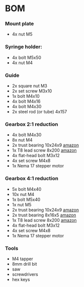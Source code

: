 # BOM

### Mount plate

* 4x nut M5

### Syringe holder:

* 4x bolt M5x50
* 4x nut M4

### Guide

* 2x square nut M3
* 2x set screw M3x10
* 1x bolt M4x10
* 4x bolt M4x16
* 4x bolt M4x30
* 2x steel rod (or tube) 4x157

### Gearbox 2:1 reduction

* 4x bolt M4x30
* 8x nut M4
* 2x trust bearing 10x24x9 [amazon](https://www.amazon.it/gp/product/B07G7YQS48/ref=ppx_yo_dt_b_asin_title_o02_s00?ie=UTF8&psc=1&tag=tv-auto-20)
* 1x T8 lead screw 8x200 [amazon](https://www.amazon.it/SIENOC-piombo-stampante-motore-passo-passo/dp/B07LDZY8RY/ref=pd_sbs_328_1/259-3516373-8726167?_encoding=UTF8&pd_rd_i=B077MZKFG8&pd_rd_r=6788f39d-3ce7-4854-95e7-6d349e81c3a8&pd_rd_w=OOMLZ&pd_rd_wg=MpGhu&pf_rd_p=b1489bf1-65f3-44a5-bb2c-32fc48932bba&pf_rd_r=2Z90J8C87KN3GQ8JBNBE&refRID=2Z90J8C87KN3GQ8JBNBE&th=1&tag=tv-auto-20)
* 4x flat-head bolt M3x12
* 4x set screw M4x8
* 1x Nema 17 stepper motor

### Gearbox 4:1 reduction

* 5x bolt M4x40
* 10x nut M4
* 1x bolt M5x40
* 1x nut M5
* 2x trust bearing 10x24x9 [amazon](https://www.amazon.it/gp/product/B07G7YQS48/ref=ppx_yo_dt_b_asin_title_o02_s00?ie=UTF8&psc=1&tag=tv-auto-20)
* 2x trust bearing 8x16x5 [amazon](https://www.amazon.it/gp/product/B075F76KHN/ref=ppx_yo_dt_b_asin_title_o00_s00?ie=UTF8&psc=1)
* 1x T8 lead screw 8x200 [amazon](https://www.amazon.it/SIENOC-piombo-stampante-motore-passo-passo/dp/B07LDZY8RY/ref=pd_sbs_328_1/259-3516373-8726167?_encoding=UTF8&pd_rd_i=B077MZKFG8&pd_rd_r=6788f39d-3ce7-4854-95e7-6d349e81c3a8&pd_rd_w=OOMLZ&pd_rd_wg=MpGhu&pf_rd_p=b1489bf1-65f3-44a5-bb2c-32fc48932bba&pf_rd_r=2Z90J8C87KN3GQ8JBNBE&refRID=2Z90J8C87KN3GQ8JBNBE&th=1&tag=tv-auto-20)
* 4x flat-head bolt M3x12
* 4x set screw M4x8
* 1x Nema 17 stepper motor

### Tools

* M4 tapper
* 8mm drill bit
* saw
* screwdrivers
* hex keys
